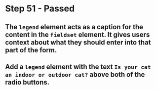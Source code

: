 # Step 51 - Passed
## The `legend` element acts as a caption for the content in the `fieldset` element. It gives users context about what they should enter into that part of the form.

## Add a `legend` element with the text `Is your cat an indoor or outdoor cat?` above both of the radio buttons.